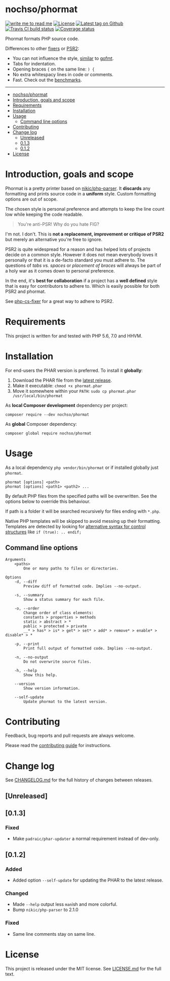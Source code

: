 # nochso/phormat

[![write me to read me](https://img.shields.io/badge/writeme-readme-blue.svg)](https://github.com/nochso/writeme)
[![License](https://img.shields.io/github/license/nochso/phormat.svg)](https://packagist.org/packages/nochso/phormat)
[![Latest tag on Github](https://img.shields.io/github/tag/nochso/phormat.svg)](https://github.com/nochso/phormat/tags)
[![Travis CI build status](https://api.travis-ci.org/nochso/phormat.svg)](https://travis-ci.org/nochso/phormat)
[![Coverage status](https://coveralls.io/repos/github/nochso/phormat/badge.svg)](https://coveralls.io/github/nochso/phormat)

Phormat formats PHP source code.

Differences to other [fixers](https://github.com/FriendsOfPHP/PHP-CS-Fixer) or
[PSR2](http://www.php-fig.org/psr/psr-2/):

- You can not influence the style, [similar](https://blog.golang.org/go-fmt-your-code)
  to [gofmt](https://golang.org/cmd/gofmt/).
- Tabs for indentation.
- Opening braces `{` on the same line: `) {`
- No extra whitespacy lines in code or comments.
- Fast. Check out the [benchmarks](http://nochso.github.io/phormat/benchmark/).

* * *

- [nochso/phormat](#nochsophormat)
- [Introduction, goals and scope](#introduction-goals-and-scope)
- [Requirements](#requirements)
- [Installation](#installation)
- [Usage](#usage)
    - [Command line options](#command-line-options)
- [Contributing](#contributing)
- [Change log](#change-log)
    - [Unreleased](#unreleased)
    - [0.1.3](#013)
    - [0.1.2](#012)
- [License](#license)

# Introduction, goals and scope

Phormat is a pretty printer based on [nikic/php-parser](https://github.com/nikic/PHP-Parser).
It **discards** any formatting and prints source code in a **uniform** style. Custom
formatting options are out of scope.

The chosen style is personal preference and attempts to keep the line count low
while keeping the code readable.

> You're anti-PSR! Why do you hate FIG?

I'm not. I don't. This is **not a replacement, improvement or critique of PSR2**
but merely an alternative you're free to ignore.

PSR2 is quite widespread for a reason and has helped lots of projects decide on a common
style. However it does not mean everybody loves it personally or that it is a
de-facto standard you must adhere to. The questions of *tabs vs. spaces* or *placement of braces*
will always be part of a holy war as it comes down to personal preference.

In the end, it's **best for collaboration** if a project has a **well defined**
style that is easy for contributors to adhere to. Which is easily possible for
both PSR2 and phormat.

See [php-cs-fixer](https://github.com/FriendsOfPHP/PHP-CS-Fixer) for a great
way to adhere to PSR2.

# Requirements
This project is written for and tested with PHP 5.6, 7.0 and HHVM.

# Installation
For end-users the PHAR version is preferred. To install it **globally**:

1. Download the PHAR file from the
   [latest release](https://github.com/nochso/phormat/releases).
2. Make it executable: `chmod +x phormat.phar`
3. Move it somewhere within your `PATH`: `sudo cp phormat.phar /usr/local/bin/phormat`

As **local Composer development** dependency per project:
```
composer require --dev nochso/phormat
```

As **global** Composer dependency:
```
composer global require nochso/phormat
```

# Usage

As a local dependency `php vendor/bin/phormat` or if installed globally just `phormat`.

    phormat [options] <path>
    phormat [options] <path1> <path2> ...

By default PHP files from the specified paths will be overwritten. See the
options below to override this behaviour.

If path is a folder it will be searched recursively for files ending with
`*.php`.

Native PHP templates will be skipped to avoid messing up their formatting.
Templates are detected by looking for [alternative syntax for control structures](http://php.net/manual/en/control-structures.alternative-syntax.php)
like `if (true): .. endif;`

## Command line options
```
Arguments
    <paths>
        One or many paths to files or directories.

Options
    -d, --diff
        Preview diff of formatted code. Implies --no-output.

    -s, --summary
        Show a status summary for each file.

    -o, --order
        Change order of class elements:
        constants > properties > methods
        static > abstract > *
        public > protected > private
        __* > has* > is* > get* > set* > add* > remove* > enable* > disable* > *

    -p, --print
        Print full output of formatted code. Implies --no-output.

    -n, --no-output
        Do not overwrite source files.

    -h, --help
        Show this help.

    --version
        Show version information.

    --self-update
        Update phormat to the latest version.
```

# Contributing
Feedback, bug reports and pull requests are always welcome.

Please read the [contributing guide](CONTRIBUTING.md) for instructions.

# Change log
See [CHANGELOG.md](CHANGELOG.md) for the full history of changes between
releases.

## [Unreleased]


## [0.1.3]

### Fixed
- Make `padraic/phar-updater` a normal requirement instead of dev-only.


## [0.1.2]

### Added
- Added option `--self-update` for updating the PHAR to the latest release.


### Changed
- Made `--help` output less `man`ish and more colorful.
- Bump `nikic/php-parser` to 2.1.0


### Fixed
- Same line comments stay on same line.




# License
This project is released under the MIT license. See [LICENSE.md](LICENSE.md)
for the full text.
